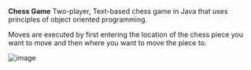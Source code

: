 **Chess Game**
Two-player, Text-based chess game in Java that uses principles of object oriented programming.

Moves are executed by first entering the location of the chess piece you want to move and then where you want to move the piece to.

![image](https://user-images.githubusercontent.com/73192772/150706199-af9d8ecf-fe6b-4998-8b3a-188c9efc0af8.png)

